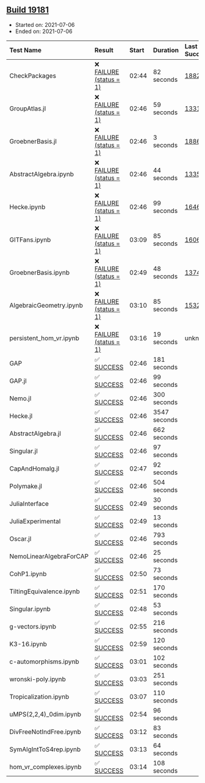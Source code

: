 ## [Build 19181](https://oscarci.mathematik.uni-kl.de/job/oscar/19181/)

* Started on: 2021-07-06
* Ended on: 2021-07-06

| Test Name    | Result | Start | Duration | Last Success | First Failure |
|:-------------|:-------|:------|:---------|:-------------|:--------------|
| CheckPackages | ❌ [FAILURE (status = 1)](https://oscarci.mathematik.uni-kl.de/job/oscar/19181/artifact/logs/build-19181/CheckPackages.log) | 02:44 | 82 seconds | [18822](https://oscarci.mathematik.uni-kl.de/job/oscar/18822/) | [18823](https://oscarci.mathematik.uni-kl.de/job/oscar/18823/) |
| GroupAtlas.jl | ❌ [FAILURE (status = 1)](https://oscarci.mathematik.uni-kl.de/job/oscar/19181/artifact/logs/build-19181/GroupAtlas.jl.log) | 02:46 | 59 seconds | [13311](https://oscarci.mathematik.uni-kl.de/job/oscar/13311/) | [13312](https://oscarci.mathematik.uni-kl.de/job/oscar/13312/) |
| GroebnerBasis.jl | ❌ [FAILURE (status = 1)](https://oscarci.mathematik.uni-kl.de/job/oscar/19181/artifact/logs/build-19181/GroebnerBasis.jl.log) | 02:46 | 3 seconds | [18864](https://oscarci.mathematik.uni-kl.de/job/oscar/18864/) | [18865](https://oscarci.mathematik.uni-kl.de/job/oscar/18865/) |
| AbstractAlgebra.ipynb | ❌ [FAILURE (status = 1)](https://oscarci.mathematik.uni-kl.de/job/oscar/19181/artifact/logs/build-19181/AbstractAlgebra.ipynb.log) | 02:46 | 44 seconds | [13355](https://oscarci.mathematik.uni-kl.de/job/oscar/13355/) | [13356](https://oscarci.mathematik.uni-kl.de/job/oscar/13356/) |
| Hecke.ipynb | ❌ [FAILURE (status = 1)](https://oscarci.mathematik.uni-kl.de/job/oscar/19181/artifact/logs/build-19181/Hecke.ipynb.log) | 02:46 | 99 seconds | [16463](https://oscarci.mathematik.uni-kl.de/job/oscar/16463/) | [16464](https://oscarci.mathematik.uni-kl.de/job/oscar/16464/) |
| GITFans.ipynb | ❌ [FAILURE (status = 1)](https://oscarci.mathematik.uni-kl.de/job/oscar/19181/artifact/logs/build-19181/GITFans.ipynb.log) | 03:09 | 85 seconds | [16068](https://oscarci.mathematik.uni-kl.de/job/oscar/16068/) | [16069](https://oscarci.mathematik.uni-kl.de/job/oscar/16069/) |
| GroebnerBasis.ipynb | ❌ [FAILURE (status = 1)](https://oscarci.mathematik.uni-kl.de/job/oscar/19181/artifact/logs/build-19181/GroebnerBasis.ipynb.log) | 02:49 | 48 seconds | [13748](https://oscarci.mathematik.uni-kl.de/job/oscar/13748/) | [13749](https://oscarci.mathematik.uni-kl.de/job/oscar/13749/) |
| AlgebraicGeometry.ipynb | ❌ [FAILURE (status = 1)](https://oscarci.mathematik.uni-kl.de/job/oscar/19181/artifact/logs/build-19181/AlgebraicGeometry.ipynb.log) | 03:10 | 85 seconds | [15322](https://oscarci.mathematik.uni-kl.de/job/oscar/15322/) | [15323](https://oscarci.mathematik.uni-kl.de/job/oscar/15323/) |
| persistent_hom_vr.ipynb | ❌ [FAILURE (status = 1)](https://oscarci.mathematik.uni-kl.de/job/oscar/19181/artifact/logs/build-19181/persistent_hom_vr.ipynb.log) | 03:16 | 19 seconds | unknown | unknown |
| GAP | ✅ [SUCCESS](https://oscarci.mathematik.uni-kl.de/job/oscar/19181/artifact/logs/build-19181/GAP.log) | 02:46 | 181 seconds |  |  |
| GAP.jl | ✅ [SUCCESS](https://oscarci.mathematik.uni-kl.de/job/oscar/19181/artifact/logs/build-19181/GAP.jl.log) | 02:46 | 99 seconds |  |  |
| Nemo.jl | ✅ [SUCCESS](https://oscarci.mathematik.uni-kl.de/job/oscar/19181/artifact/logs/build-19181/Nemo.jl.log) | 02:46 | 300 seconds |  |  |
| Hecke.jl | ✅ [SUCCESS](https://oscarci.mathematik.uni-kl.de/job/oscar/19181/artifact/logs/build-19181/Hecke.jl.log) | 02:46 | 3547 seconds |  |  |
| AbstractAlgebra.jl | ✅ [SUCCESS](https://oscarci.mathematik.uni-kl.de/job/oscar/19181/artifact/logs/build-19181/AbstractAlgebra.jl.log) | 02:46 | 662 seconds |  |  |
| Singular.jl | ✅ [SUCCESS](https://oscarci.mathematik.uni-kl.de/job/oscar/19181/artifact/logs/build-19181/Singular.jl.log) | 02:46 | 97 seconds |  |  |
| CapAndHomalg.jl | ✅ [SUCCESS](https://oscarci.mathematik.uni-kl.de/job/oscar/19181/artifact/logs/build-19181/CapAndHomalg.jl.log) | 02:47 | 92 seconds |  |  |
| Polymake.jl | ✅ [SUCCESS](https://oscarci.mathematik.uni-kl.de/job/oscar/19181/artifact/logs/build-19181/Polymake.jl.log) | 02:46 | 504 seconds |  |  |
| JuliaInterface | ✅ [SUCCESS](https://oscarci.mathematik.uni-kl.de/job/oscar/19181/artifact/logs/build-19181/JuliaInterface.log) | 02:49 | 30 seconds |  |  |
| JuliaExperimental | ✅ [SUCCESS](https://oscarci.mathematik.uni-kl.de/job/oscar/19181/artifact/logs/build-19181/JuliaExperimental.log) | 02:49 | 13 seconds |  |  |
| Oscar.jl | ✅ [SUCCESS](https://oscarci.mathematik.uni-kl.de/job/oscar/19181/artifact/logs/build-19181/Oscar.jl.log) | 02:46 | 793 seconds |  |  |
| NemoLinearAlgebraForCAP | ✅ [SUCCESS](https://oscarci.mathematik.uni-kl.de/job/oscar/19181/artifact/logs/build-19181/NemoLinearAlgebraForCAP.log) | 02:46 | 25 seconds |  |  |
| CohP1.ipynb | ✅ [SUCCESS](https://oscarci.mathematik.uni-kl.de/job/oscar/19181/artifact/logs/build-19181/CohP1.ipynb.log) | 02:50 | 73 seconds |  |  |
| TiltingEquivalence.ipynb | ✅ [SUCCESS](https://oscarci.mathematik.uni-kl.de/job/oscar/19181/artifact/logs/build-19181/TiltingEquivalence.ipynb.log) | 02:51 | 170 seconds |  |  |
| Singular.ipynb | ✅ [SUCCESS](https://oscarci.mathematik.uni-kl.de/job/oscar/19181/artifact/logs/build-19181/Singular.ipynb.log) | 02:48 | 53 seconds |  |  |
| g-vectors.ipynb | ✅ [SUCCESS](https://oscarci.mathematik.uni-kl.de/job/oscar/19181/artifact/logs/build-19181/g-vectors.ipynb.log) | 02:55 | 216 seconds |  |  |
| K3-16.ipynb | ✅ [SUCCESS](https://oscarci.mathematik.uni-kl.de/job/oscar/19181/artifact/logs/build-19181/K3-16.ipynb.log) | 02:59 | 120 seconds |  |  |
| c-automorphisms.ipynb | ✅ [SUCCESS](https://oscarci.mathematik.uni-kl.de/job/oscar/19181/artifact/logs/build-19181/c-automorphisms.ipynb.log) | 03:01 | 102 seconds |  |  |
| wronski-poly.ipynb | ✅ [SUCCESS](https://oscarci.mathematik.uni-kl.de/job/oscar/19181/artifact/logs/build-19181/wronski-poly.ipynb.log) | 03:03 | 251 seconds |  |  |
| Tropicalization.ipynb | ✅ [SUCCESS](https://oscarci.mathematik.uni-kl.de/job/oscar/19181/artifact/logs/build-19181/Tropicalization.ipynb.log) | 03:07 | 110 seconds |  |  |
| uMPS(2,2,4)_0dim.ipynb | ✅ [SUCCESS](https://oscarci.mathematik.uni-kl.de/job/oscar/19181/artifact/logs/build-19181/uMPS-2-2-4-_0dim.ipynb.log) | 02:54 | 96 seconds |  |  |
| DivFreeNotIndFree.ipynb | ✅ [SUCCESS](https://oscarci.mathematik.uni-kl.de/job/oscar/19181/artifact/logs/build-19181/DivFreeNotIndFree.ipynb.log) | 03:12 | 83 seconds |  |  |
| SymAlgIntToS4rep.ipynb | ✅ [SUCCESS](https://oscarci.mathematik.uni-kl.de/job/oscar/19181/artifact/logs/build-19181/SymAlgIntToS4rep.ipynb.log) | 03:13 | 64 seconds |  |  |
| hom_vr_complexes.ipynb | ✅ [SUCCESS](https://oscarci.mathematik.uni-kl.de/job/oscar/19181/artifact/logs/build-19181/hom_vr_complexes.ipynb.log) | 03:14 | 108 seconds |  |  |
